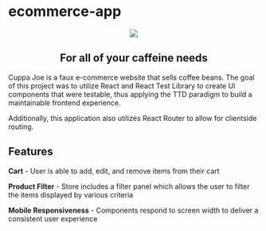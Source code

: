 # ecommerce-app
<p align="center">
  <img src="https://github.com/datderek/ecommerce-app/assets/88995035/0da6e6d5-8fa5-44a9-9290-844c35d30946" data-canonical-src="https://github.com/datderek/ecommerce-app/assets/88995035/0da6e6d5-8fa5-44a9-9290-844c35d30946"/>
</p>
<h2 align="center">For all of your caffeine needs</h2>

Cuppa Joe is a faux e-commerce website that sells coffee beans. The goal of this project
was to utilize React and React Test Library to create UI components that were testable, thus applying
the TTD paradigm to build a maintainable frontend experience.

Additionally, this application also utilizes React Router to allow for clientside routing.

## Features
**Cart** - User is able to add, edit, and remove items from their cart

**Product Filter** - Store includes a filter panel which allows the user to filter the items displayed by various criteria

**Mobile Responsiveness** - Components respond to screen width to deliver a consistent user experience
